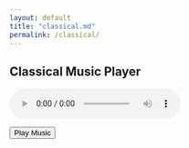 ```yaml
---
layout: default
title: "classical.md"
permalink: /classical/
---
```


<!-- Classical Music Player -->
<h2>Classical Music Player</h2>

<audio id="bg-music" controls preload="auto">
  <source src="https://surserious.github.io/assets/music/PianoConcerto.ogg" type="audio/ogg">
  Your browser does not support the audio element.
</audio>

<button id="play-button" onclick="playMusic()">Play Music</button>

<div id="debug-info" style="margin-top: 20px; padding: 10px; border: 1px solid #ccc; display: none;">
  <h3>Debug Information</h3>
  <p id="status-message">Checking audio status...</p>
</div>

<script>
  // Wait for document to fully load
  document.addEventListener('DOMContentLoaded', function() {
    const audio = document.getElementById('bg-music');
    const debugInfo = document.getElementById('debug-info');
    const statusMessage = document.getElementById('status-message');
    
    // Show debug panel
    debugInfo.style.display = 'block';
    
    // Check if the audio file is accessible
    audio.addEventListener('loadeddata', function() {
      statusMessage.textContent = "Audio file loaded successfully. Duration: " + 
                                  Math.round(audio.duration) + " seconds";
      statusMessage.style.color = "green";
    });
    
    // Error handling
    audio.addEventListener('error', function(e) {
      let errorMessage = "Error loading audio file. ";
      
      if (audio.error) {
        switch(audio.error.code) {
          case 1:
            errorMessage += "The fetching process was aborted.";
            break;
          case 2:
            errorMessage += "Network error - the download was interrupted.";
            break;
          case 3:
            errorMessage += "Audio decoding failed - the file might be corrupted or unsupported.";
            break;
          case 4:
            errorMessage += "Audio source not found or access denied.";
            break;
          default:
            errorMessage += "Unknown error.";
        }
      }
      
      statusMessage.textContent = errorMessage;
      statusMessage.style.color = "red";
    });
  });

  function playMusic() {
    const audio = document.getElementById('bg-music');
    const statusMessage = document.getElementById('status-message');
    
    // Try to play and catch any errors
    audio.play().then(function() {
      statusMessage.textContent = "Audio is now playing.";
      statusMessage.style.color = "green";
    }).catch(function(error) {
      statusMessage.textContent = "Failed to play audio: " + error.message;
      statusMessage.style.color = "red";
      console.error("Audio playback error:", error);
    });
  }
</script>